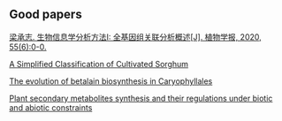 ## Good papers

[梁承志. 生物信息学分析方法I: 全基因组关联分析概述[J]. 植物学报, 2020, 55(6):0-0.](./document/GWAS.pdf)

[A Simplified Classification of Cultivated Sorghum](./document/Classification-Sorghum1.pdf)

[The evolution of betalain biosynthesis in Caryophyllales](./document/Caryophyllales.pdf)

[Plant secondary metabolites synthesis and their regulations under biotic and abiotic constraints](./document/Khare2020_Article_PlantSecondaryMetabolitesSynth.pdf)
